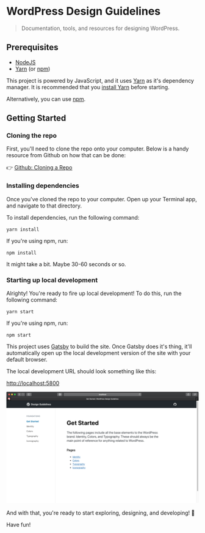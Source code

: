 # WordPress Design Guidelines

> Documentation, tools, and resources for designing WordPress.

## Prerequisites

-   [NodeJS](https://nodejs.org/en/)
-   [Yarn](https://yarnpkg.com/lang/en/) (or [npm](https://www.npmjs.com/get-npm))

This project is powered by JavaScript, and it uses [Yarn](https://yarnpkg.com/lang/en/) as it's dependency manager. It is recommended that you [install Yarn](https://yarnpkg.com/en/docs/install) before starting.

Alternatively, you can use [npm](https://www.npmjs.com/get-npm).

## Getting Started

### Cloning the repo

First, you'll need to clone the repo onto your computer. Below is a handy resource from Github on how that can be done:

👉 [Github: Cloning a Repo](https://help.github.com/en/articles/cloning-a-repository)

### Installing dependencies

Once you've cloned the repo to your computer. Open up your Terminal app, and navigate to that directory.

To install dependencies, run the following command:

```
yarn install
```

If you're using npm, run:

```
npm install
```

It might take a bit. Maybe 30-60 seconds or so.

### Starting up local development

Alrighty! You're ready to fire up local development! To do this, run the following command:

```
yarn start
```

If you're using npm, run:

```
npm start
```

This project uses [Gatsby](https://www.gatsbyjs.org/) to build the site. Once Gatsby does it's thing, it'll automatically open up the local development version of the site with your default browser.

The local development URL should look something like this:

[http://localhost:5800](http://localhost:5800)

![Local development](./images/local-dev-screenshot.png)

And with that, you're ready to start exploring, designing, and developing! 🙌

Have fun!
